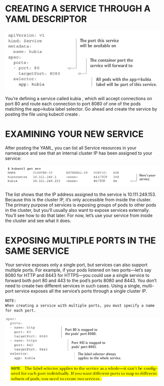 # CREATING A SERVICE THROUGH A YAML DESCRIPTOR

![](../images/services5.png)

You’re defining a service called kubia , which will accept connections on port 80 and
route each connection to port 8080 of one of the pods matching the app=kubia
label selector.
Go ahead and create the service by posting the file using kubectl create .

# EXAMINING YOUR NEW SERVICE

After posting the YAML, you can list all Service resources in your namespace and see that an internal cluster IP has been assigned to your service:

![](../images/services6.png)

The list shows that the IP address assigned to the service is 10.111.249.153. Because
this is the cluster IP, it’s only accessible from inside the cluster. The primary purpose
of services is exposing groups of pods to other pods in the cluster, but you’ll usually
also want to expose services externally. You’ll see how to do that later. For now, let’s
use your service from inside the cluster and see what it does.

# EXPOSING MULTIPLE PORTS IN THE SAME SERVICE
Your service exposes only a single port, but services can also support multiple ports. For
example, if your pods listened on two ports—let’s say 8080 for HTTP and 8443 for
HTTPS—you could use a single service to forward both port 80 and 443 to the pod’s
ports 8080 and 8443. You don’t need to create two different services in such cases. Using
a single, multi-port service exposes all the service’s ports through a single cluster IP.

```
NOTE:
When creating a service with multiple ports, you must specify a name
for each port.
```
![](../images/services8.png)